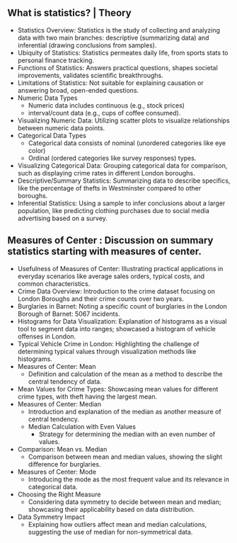 
## What is statistics? | Theory
- Statistics Overview: Statistics is the study of collecting and analyzing data with two main branches: descriptive (summarizing data) and inferential (drawing conclusions from samples).
- Ubiquity of Statistics: Statistics permeates daily life, from sports stats to personal finance tracking.
- Functions of Statistics: Answers practical questions, shapes societal improvements, validates scientific breakthroughs.
- Limitations of Statistics: Not suitable for explaining causation or answering broad, open-ended questions.
- Numeric Data Types
  - Numeric data includes continuous (e.g., stock prices)
  - interval/count data (e.g., cups of coffee consumed).
- Visualizing Numeric Data: Utilizing scatter plots to visualize relationships between numeric data points.
- Categorical Data Types
  - Categorical data consists of nominal (unordered categories like eye color)
  - Ordinal (ordered categories like survey responses) types.
- Visualizing Categorical Data: Grouping categorical data for comparison, such as displaying crime rates in different London boroughs.
- Descriptive/Summary Statistics: Summarizing data to describe specifics, like the percentage of thefts in Westminster compared to other boroughs.
- Inferential Statistics: Using a sample to infer conclusions about a larger population, like predicting clothing purchases due to social media advertising based on a survey.


## Measures of Center : Discussion on summary statistics starting with measures of center.

- Usefulness of Measures of Center: Illustrating practical applications in everyday scenarios like average sales orders, typical costs, and common characteristics.
- Crime Data Overview: Introduction to the crime dataset focusing on London Boroughs and their crime counts over two years.
- Burglaries in Barnet: Noting a specific count of burglaries in the London Borough of Barnet: 5067 incidents.
- Histograms for Data Visualization: Explanation of histograms as a visual tool to segment data into ranges; showcased a histogram of vehicle offenses in London.
- Typical Vehicle Crime in London: Highlighting the challenge of determining typical values through visualization methods like histograms.
- Measures of Center: Mean
  - Definition and calculation of the mean as a method to describe the central tendency of data.
- Mean Values for Crime Types: Showcasing mean values for different crime types, with theft having the largest mean.
- Measures of Center: Median
  - Introduction and explanation of the median as another measure of central tendency.
  - Median Calculation with Even Values
    - Strategy for determining the median with an even number of values.
- Comparison: Mean vs. Median
  - Comparison between mean and median values, showing the slight difference for burglaries.
- Measures of Center: Mode
  - Introducing the mode as the most frequent value and its relevance in categorical data.
- Choosing the Right Measure
  - Considering data symmetry to decide between mean and median; showcasing their applicability based on data distribution.
- Data Symmetry Impact
  - Explaining how outliers affect mean and median calculations, suggesting the use of median for non-symmetrical data.

